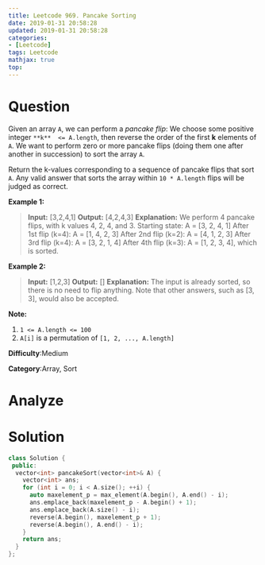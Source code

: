 ```yaml
---
title: Leetcode 969. Pancake Sorting
date: 2019-01-31 20:58:28
updated: 2019-01-31 20:58:28
categories: 
- [Leetcode]
tags: Leetcode
mathjax: true
top:
---
```


# Question

Given an array  `A`, we can perform a _pancake flip_: We choose some positive integer `**k**  <= A.length`, then reverse the order of the first  **k**  elements of  `A`. We want to perform zero or more pancake flips (doing them one after another in succession) to sort the array  `A`.

Return the k-values corresponding to a sequence of pancake flips that sort  `A`. Any valid answer that sorts the array within  `10 * A.length`  flips will be judged as correct.

**Example 1:**

> **Input:** [3,2,4,1]
> **Output:** [4,2,4,3]
> **Explanation:** 
> We perform 4 pancake flips, with k values 4, 2, 4, and 3.
> Starting state: A = [3, 2, 4, 1]
> After 1st flip (k=4): A = [1, 4, 2, 3]
> After 2nd flip (k=2): A = [4, 1, 2, 3]
> After 3rd flip (k=4): A = [3, 2, 1, 4]
> After 4th flip (k=3): A = [1, 2, 3, 4], which is sorted.

**Example 2:**

> **Input:** [1,2,3]
> **Output:** []
> **Explanation:** The input is already sorted, so there is no need to flip anything.
> Note that other answers, such as [3, 3], would also be accepted.

**Note:**

1. `1 <= A.length <= 100`
2. `A[i]`  is a permutation of  `[1, 2, ..., A.length]`

**Difficulty**:Medium

**Category**:Array, Sort

<!-- more -->

# Analyze

# Solution

<!-- TODO: Understand -->

```cpp
class Solution {
 public:
  vector<int> pancakeSort(vector<int>& A) {
    vector<int> ans;
    for (int i = 0; i < A.size(); ++i) {
      auto maxelement_p = max_element(A.begin(), A.end() - i);
      ans.emplace_back(maxelement_p - A.begin() + 1);
      ans.emplace_back(A.size() - i);
      reverse(A.begin(), maxelement_p + 1);
      reverse(A.begin(), A.end() - i);
    }
    return ans;
  }
};
```